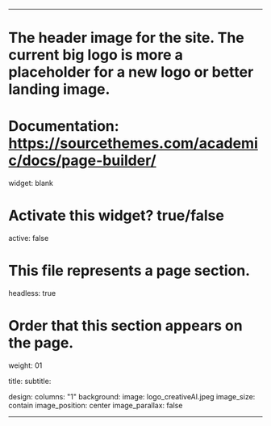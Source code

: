 
---
# The header image for the site. The current big logo is more a placeholder for a new logo or better landing image.
# Documentation: https://sourcethemes.com/academic/docs/page-builder/
widget: blank

# Activate this widget? true/false
active: false

# This file represents a page section.
headless: true

# Order that this section appears on the page.
weight: 01

title:
subtitle:

design:
 columns: "1"
 background:
  image: logo_creativeAI.jpeg
  image_size: contain
  image_position: center
  image_parallax: false

---

<!-- {{< figure src="logo_CreativeAI.jpeg" caption="" >}} -->
